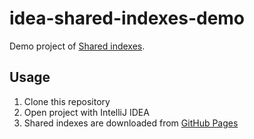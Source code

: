 # idea-shared-indexes-demo

Demo project of [Shared indexes](https://www.jetbrains.com/help/idea/shared-indexes.html).

## Usage

1. Clone this repository
1. Open project with IntelliJ IDEA
1. Shared indexes are downloaded from [GitHub Pages](https://mshrtsr.github.io/idea-shared-indexes-demo/indexes/project/idea-shared-indexes-demo)
